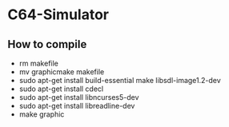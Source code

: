 # C64-Simulator

## How to compile
* rm makefile
* mv graphicmake makefile
* sudo apt-get install build-essential make libsdl-image1.2-dev
* sudo apt-get install cdecl
* sudo apt-get install libncurses5-dev
* sudo apt-get install libreadline-dev
* make graphic
